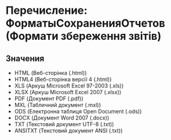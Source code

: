 ﻿# Перечисление: ФорматыСохраненияОтчетов (Формати збереження звітів)

## Значения

- HTML (Веб-сторінка (.html))
- HTML4 (Веб-сторінка версії 4 (.html))
- XLS (Аркуш Microsoft Excel 97-2003 (.xls))
- XLSX (Аркуш Microsoft Excel 2007 (.xlsx))
- PDF (Документ PDF (.pdf))
- MXL (Табличний документ (.mxl))
- ODS (Електронна таблиця Open Document (.ods))
- DOCX (Документ Word 2007 (.docx))
- TXT (Текстовий документ UTF-8 (.txt))
- ANSITXT (Текстовий документ ANSI (.txt))

